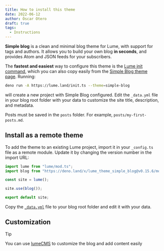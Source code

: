 ```yaml
---
title: How to install this theme
date: 2022-06-12
author: Óscar Otero
draft: true
tags:
  - Instructions
---
```


**Simple blog** is a clean and minimal blog theme for Lume, with support for
tags and authors. It allows you to build your own blog **in seconds**, and
provides Atom and JSON feeds for your subscribers.

<!--more-->

The **fastest and easiest** way to configure this theme is the
[Lume init command](https://deno.land/x/lume_init), which you can also copy
easily from the [Simple Blog theme page](https://lume.land/theme/simple-blog/).
Running:

```bash
deno run -A https://lume.land/init.ts --theme=simple-blog
```

will create a new project with Simple Blog configured. Edit the `_data.yml` file
in your blog root folder with your data to customize the site title,
description, and metadata.

Posts must be saved in the `posts` folder. For example,
`posts/my-first-posts.md`.

## Install as a remote theme

To add the theme to an existing Lume project, import it in your `_config.ts`
file as a remote module. Update it by changing the version number in the import
URL:

```ts
import lume from "lume/mod.ts";
import blog from "https://deno.land/x/lume_theme_simple_blog@v0.15.6/mod.ts";

const site = lume();

site.use(blog());

export default site;
```

Copy the
[`_data.yml`](https://github.com/lumeland/theme-simple-blog/blob/main/src/_data.yml)
file to your blog root folder and edit it with your data.

## Customization

> [!tip]
>
> You can use [lumeCMS](https://lume.land/cms) to customize the blog and add
> content easily